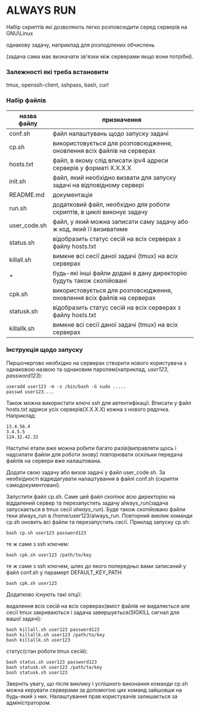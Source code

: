 # ALWAYS RUN
Набір скриптів які дозволяють легко розповсюдити серед серверів на GNU\Linux

однакову задачу, наприклад для розподілених обчислень

(задача сама має визначати зв'язки між  серверами якщо вони потрібні).
### Залежності які треба встановити
tmux, openssh-client, sshpass, bash, curl
### Набір файлів
| назва файлу | призначення                                                            |
|-------------|------------------------------------------------------------------------|
|conf.sh      | файл налаштувань щодо запуску задачі                                   |
|cp.sh        | використовується для розповсюдження, оновлення всіх файлів на серверах |
|hosts.txt    | файл, в якому слід вписати ipv4 адреси серверів у форматі X.X.X.X      |
|init.sh      | файл, який необхідно визвати для запуску задачі на відповідному сервері|
|README.md    | документація                                                           |
|run.sh       | додатковий файл, необхідно для роботи скриптів, в циклі виконує задачу |
|user\_code.sh| файл, у який можна записати саму задачу або ж код, який її визиватиме  |
|status.sh    | відобразить статус сесій на всіх серверах з файлу hosts.txt            |
|killall.sh   | вимкне всі сесії даної задачі (tmux) на всіх серверах                  |
|\*           | будь-які інші файли додані в дану директорію будуть також скопійовані  |
|cpk.sh       | використовується для розповсюдження, оновлення всіх файлів на серверах |
|statusk.sh   | відобразить статус сесій на всіх серверах з файлу hosts.txt            |
|killallk.sh  | вимкне всі сесії даної задачі (tmux) на всіх серверах                  |

### Інструкція щодо запуску

Першочергово необхідно на серверах створити нового користувача з однаковою назвою та однаковим паролем(наприклад, *user123*, *password123*):
```
useradd user123 -m -s /bin/bash -G sudo .....
passwd user123....
```
Також можна використати ключі ssh для автентифікації. 
Вписати у файл hosts.txt адреси усіх серверів(X.X.X.X) кожна з нового рядочка. 
Наприклад:
```
13.4.56.4
3.4.5.5
124.32.42.32
```
Наступні етапи вже можна робити багато разів(виправляти щось і надсилати файли для роботи знову) повторювати оскільки передача файлів на сервери вже налаштована.

Додати свою задачу або визов задачі у файл user\_code.sh.
За необхідності відредагувати налаштування в файлі conf.sh (скрипти самодокументовані).

Запустити файл cp.sh. Саме цей файл скопіює всю директорію на віддалений сервер та 
перезапустить задачу always\_run(задача запускається в tmux сесії *always_run*).
Буде також скопійовано файли теки always\_run в /home/user123/always\_run.
Повторний виклик команди cp.sh оновить всі файли та перезапустить сесії.
Приклад запуску cp.sh:
```
bash cp.sh user123 password123
```
те ж саме з ssh ключем:
```
bash cpk.sh user123 /path/to/key
```
те ж саме з ssh ключем, шлях до якого попередньо вами записаний у файл conf.sh у парамерт 
DEFAULT_KEY_PATH
```
bash cpk.sh user123 
```


Додатково існують такі опції:

видалення всіх сесій на всіх серверах(вміст файлів не видаляється але сесії tmux закриваються і задача завершується(SIGKILL сигнал для вашої задачі):

```
bash killall.sh user123 password123
bash killallk.sh user123 /path/to/key
bash killallk.sh user123 
```

статус(стан роботи tmux сесій):
```
bash status.sh user123 password123
bash statusk.sh user123 /path/to/key
bash statusk.sh user123 
```

Зверніть увагу, що після виклику і успішного виконання команди cp.sh можна керувати серверами за допомогою цих команд зайшовши на будь-який з них.
Налаштування прав користувачів залишається за адміністратором.
